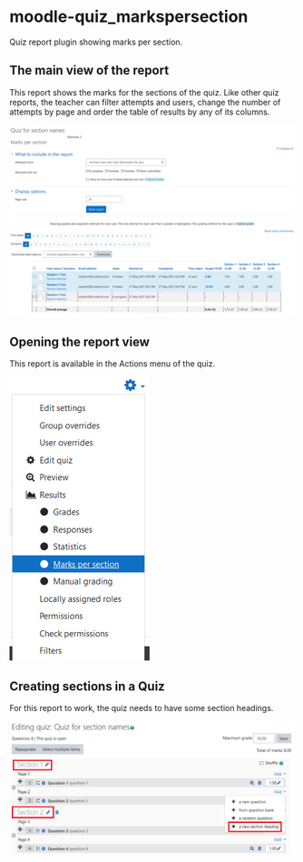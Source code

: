 
# moodle-quiz_markspersection

Quiz report plugin showing marks per section.

## The main view of the report
This report shows the marks for the sections of the quiz. Like other quiz reports, the teacher can filter attempts and users, change the number of attempts by page and order the table of results by any of its columns.

![Marks per section report view](pix/report_markspersection_readme_01.png)

## Opening the report view
This report is available in the Actions menu of the quiz.

![Quiz administration menu](pix/report_markspersection_readme_02.png)

## Creating sections in a Quiz
For this report to work, the quiz needs to have some section headings.

![Editing Quiz with sections](pix/report_markspersection_readme_03.png)